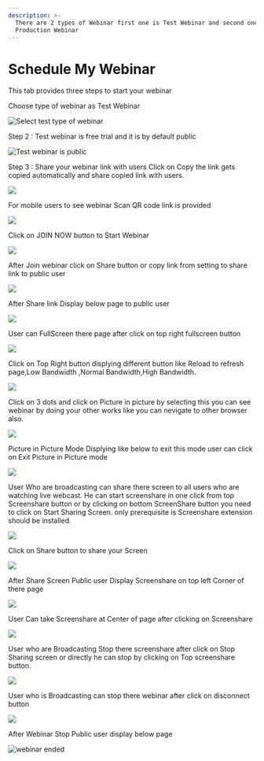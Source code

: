 ```yaml
---
description: >-
  There are 2 types of Webinar first one is Test Webinar and second one is
  Production Webinar
---
```


# Schedule My Webinar

This tab provides three steps to start your webinar

Choose type of webinar as Test Webinar

![Select test type of webinar](../.gitbook/assets/step-_webinar.PNG)

Step 2 : Test webinar is free trial and it is by default public

![Test webinar is public ](../.gitbook/assets/test_step_2.PNG)

Step 3 : Share your webinar link with users Click on Copy the link gets copied automatically and share copied link with users.

![](../.gitbook/assets/image%20%2834%29.png)

For mobile users to see webinar Scan QR code link is provided

![](../.gitbook/assets/image%20%28194%29.png)

Click on JOIN NOW button to Start Webinar

![](../.gitbook/assets/image%20%2869%29.png)

After Join webinar click on Share button or copy link from setting to share link to public user

![](../.gitbook/assets/image%20%28113%29.png)

After Share link Display below page to public user

![](../.gitbook/assets/image%20%2868%29.png)

User can FullScreen there page after click on top right fullscreen button

![](../.gitbook/assets/image%20%283%29.png)

  
Click on Top Right button displying different button like Reload to refresh page,Low Bandwidth ,Normal Bandwidth,High Bandwidth.

![](../.gitbook/assets/image%20%28150%29.png)

Click on  3 dots and click on Picture in picture by selecting this you can see webinar by doing your other works like you can nevigate to other browser also.

![](../.gitbook/assets/image%20%2879%29.png)

Picture in Picture Mode Displying like below to exit this mode user can click on Exit Picture in Picture mode

![](../.gitbook/assets/image%20%28145%29.png)

User Who are broadcasting can share there screen to all users who are watching live webcast. He can start screenshare in one click from top Screenshare button or by clicking on bottom ScreenShare button you need to click on Start Sharing Screen. only prerequisite is Screenshare extension should be installed.

![](../.gitbook/assets/image%20%28135%29.png)

Click on Share button to share your Screen

![](../.gitbook/assets/image%20%28100%29.png)

After Share Screen Public user Display Screenshare on top left Corner of there page 

![](../.gitbook/assets/image%20%2849%29.png)

User Can take Screenshare at Center of page after clicking on Screenshare 

![](../.gitbook/assets/image%20%2877%29.png)

User who are Broadcasting Stop there screenshare after click on Stop Sharing screen or directly he can stop by clicking on Top screenshare button.

![](../.gitbook/assets/image%20%282%29.png)

User who is Broadcasting can stop there webinar after click on disconnect button

![](../.gitbook/assets/image%20%2843%29.png)

After Webinar Stop Public user display below page

![webinar ended](../.gitbook/assets/image%20%28156%29.png)









